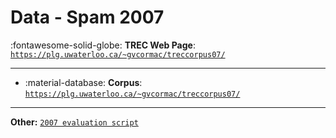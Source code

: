 # Data - Spam 2007 

:fontawesome-solid-globe: **TREC Web Page**: [`https://plg.uwaterloo.ca/~gvcormac/treccorpus07/`](https://plg.uwaterloo.ca/~gvcormac/treccorpus07/)

---

- :material-database: **Corpus**: [`https://plg.uwaterloo.ca/~gvcormac/treccorpus07/`](https://plg.uwaterloo.ca/~gvcormac/treccorpus07/)


---

**Other:** [`2007 evaluation script`](https://trec.nist.gov/data/genomics/07/trecgen2007_score.py)

